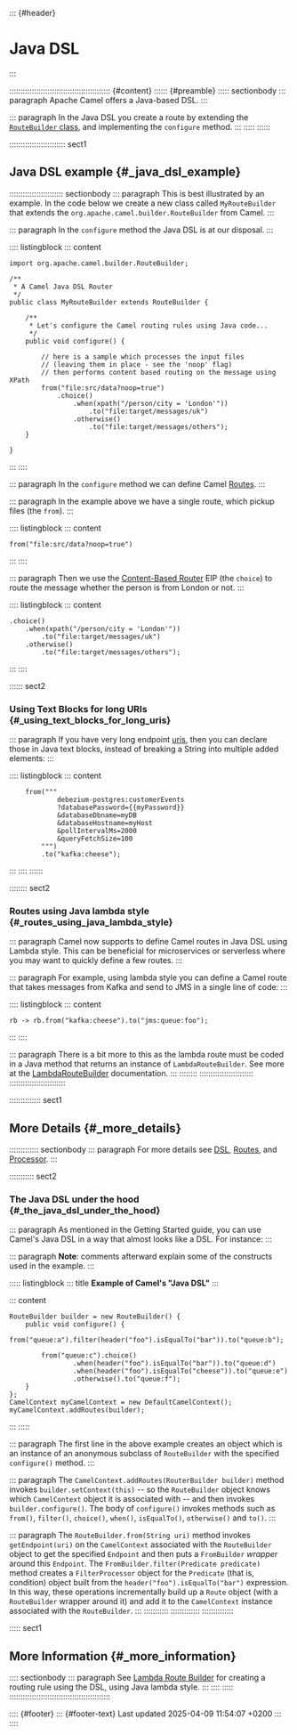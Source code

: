 ::: {#header}
# Java DSL
:::

::::::::::::::::::::::::::::::::::::::::::::: {#content}
:::::: {#preamble}
::::: sectionbody
::: paragraph
Apache Camel offers a Java-based DSL.
:::

::: paragraph
In the Java DSL you create a route by extending the [`RouteBuilder`
class](manual::route-builder.html), and implementing the `configure`
method.
:::
:::::
::::::

::::::::::::::::::::::::: sect1
## Java DSL example {#_java_dsl_example}

:::::::::::::::::::::::: sectionbody
::: paragraph
This is best illustrated by an example. In the code below we create a
new class called `MyRouteBuilder` that extends the
`org.apache.camel.builder.RouteBuilder` from Camel.
:::

::: paragraph
In the `configure` method the Java DSL is at our disposal.
:::

:::: listingblock
::: content
``` highlight
import org.apache.camel.builder.RouteBuilder;

/**
 * A Camel Java DSL Router
 */
public class MyRouteBuilder extends RouteBuilder {

    /**
     * Let's configure the Camel routing rules using Java code...
     */
    public void configure() {

        // here is a sample which processes the input files
        // (leaving them in place - see the 'noop' flag)
        // then performs content based routing on the message using XPath
        from("file:src/data?noop=true")
            .choice()
                .when(xpath("/person/city = 'London'"))
                    .to("file:target/messages/uk")
                .otherwise()
                    .to("file:target/messages/others");
    }

}
```
:::
::::

::: paragraph
In the `configure` method we can define Camel [Routes](routes.html).
:::

::: paragraph
In the example above we have a single route, which pickup files (the
`from`).
:::

:::: listingblock
::: content
``` highlight
from("file:src/data?noop=true")
```
:::
::::

::: paragraph
Then we use the [Content-Based Router](components:eips:choice-eip.html)
EIP (the `choice`) to route the message whether the person is from
London or not.
:::

:::: listingblock
::: content
``` highlight
.choice()
    .when(xpath("/person/city = 'London'"))
        .to("file:target/messages/uk")
    .otherwise()
        .to("file:target/messages/others");
```
:::
::::

:::::: sect2
### Using Text Blocks for long URIs {#_using_text_blocks_for_long_uris}

::: paragraph
If you have very long endpoint [uris](uris.html), then you can declare
those in Java text blocks, instead of breaking a String into multiple
added elements:
:::

:::: listingblock
::: content
``` highlight
    from("""
            debezium-postgres:customerEvents
            ?databasePassword={{myPassword}}
            &databaseDbname=myDB
            &databaseHostname=myHost
            &pollIntervalMs=2000
            &queryFetchSize=100
        """)
        .to("kafka:cheese");
```
:::
::::
::::::

:::::::: sect2
### Routes using Java lambda style {#_routes_using_java_lambda_style}

::: paragraph
Camel now supports to define Camel routes in Java DSL using Lambda
style. This can be beneficial for microservices or serverless where you
may want to quickly define a few routes.
:::

::: paragraph
For example, using lambda style you can define a Camel route that takes
messages from Kafka and send to JMS in a single line of code:
:::

:::: listingblock
::: content
``` highlight
rb -> rb.from("kafka:cheese").to("jms:queue:foo");
```
:::
::::

::: paragraph
There is a bit more to this as the lambda route must be coded in a Java
method that returns an instance of `LambdaRouteBuilder`. See more at the
[LambdaRouteBuilder](lambda-route-builder.html) documentation.
:::
::::::::
::::::::::::::::::::::::
:::::::::::::::::::::::::

:::::::::::::: sect1
## More Details {#_more_details}

::::::::::::: sectionbody
::: paragraph
For more details see [DSL](dsl.html), [Routes](routes.html), and
[Processor](processor.html).
:::

::::::::::: sect2
### The Java DSL under the hood {#_the_java_dsl_under_the_hood}

::: paragraph
As mentioned in the Getting Started guide, you can use Camel's Java DSL
in a way that almost looks like a DSL. For instance:
:::

::: paragraph
**Note**: comments afterward explain some of the constructs used in the
example.
:::

::::: listingblock
::: title
**Example of Camel's \"Java DSL\"**
:::

::: content
``` highlight
RouteBuilder builder = new RouteBuilder() {
    public void configure() {
        from("queue:a").filter(header("foo").isEqualTo("bar")).to("queue:b");

        from("queue:c").choice()
                .when(header("foo").isEqualTo("bar")).to("queue:d")
                .when(header("foo").isEqualTo("cheese")).to("queue:e")
                .otherwise().to("queue:f");
    }
};
CamelContext myCamelContext = new DefaultCamelContext();
myCamelContext.addRoutes(builder);
```
:::
:::::

::: paragraph
The first line in the above example creates an object which is an
instance of an anonymous subclass of `RouteBuilder` with the specified
`configure()` method.
:::

::: paragraph
The `CamelContext.addRoutes(RouterBuilder builder)` method invokes
`builder.setContext(this)` -- so the `RouteBuilder` object knows which
`CamelContext` object it is associated with -- and then invokes
`builder.configure()`. The body of `configure()` invokes methods such as
`from()`, `filter()`, `choice()`, `when()`, `isEqualTo()`, `otherwise()`
and `to()`.
:::

::: paragraph
The `RouteBuilder.from(String uri)` method invokes `getEndpoint(uri)` on
the `CamelContext` associated with the `RouteBuilder` object to get the
specified `Endpoint` and then puts a `FromBuilder` *wrapper* around this
`Endpoint`. The `FromBuilder.filter(Predicate predicate)` method creates
a `FilterProcessor` object for the `Predicate` (that is, condition)
object built from the `header("foo").isEqualTo("bar")` expression. In
this way, these operations incrementally build up a `Route` object (with
a `RouteBuilder` wrapper around it) and add it to the `CamelContext`
instance associated with the `RouteBuilder`.
:::
:::::::::::
:::::::::::::
::::::::::::::

::::: sect1
## More Information {#_more_information}

:::: sectionbody
::: paragraph
See [Lambda Route Builder](lambda-route-builder.html) for creating a
routing rule using the DSL, using Java lambda style.
:::
::::
:::::
:::::::::::::::::::::::::::::::::::::::::::::

:::: {#footer}
::: {#footer-text}
Last updated 2025-04-09 11:54:07 +0200
:::
::::
